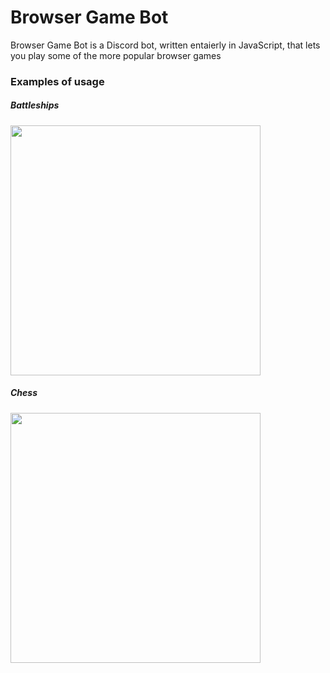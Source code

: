 # Browser Game Bot
Browser Game Bot is a Discord bot, written entaierly in JavaScript, that lets you play some of the more popular browser games

### Examples of usage

##### Battleships
<img src="Images/BshipsGif.gif" width="400"/>

##### Chess
<img src="Images/ChessGif.gif" width="400"/>